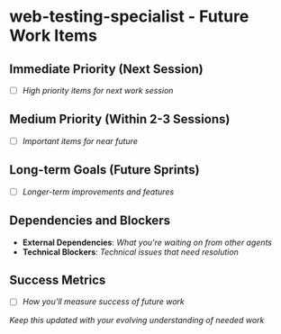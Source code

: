 # web-testing-specialist - Future Work Items

## Immediate Priority (Next Session)
- [ ] _High priority items for next work session_

## Medium Priority (Within 2-3 Sessions)
- [ ] _Important items for near future_

## Long-term Goals (Future Sprints)
- [ ] _Longer-term improvements and features_

## Dependencies and Blockers
- **External Dependencies**: _What you're waiting on from other agents_
- **Technical Blockers**: _Technical issues that need resolution_

## Success Metrics
- [ ] _How you'll measure success of future work_

_Keep this updated with your evolving understanding of needed work_
